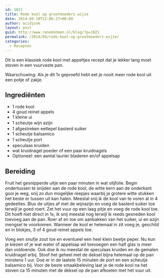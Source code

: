 ```yaml
---
id: 1021
title: Rode kool op grootmoeders wijze
date: 2014-04-10T22:06:27+00:00
author: acidjunk
layout: post
guid: http://www.renedohmen.nl/blog/?p=1021
permalink: /2014/04/rode-kool-op-grootmoeders-wijze/
categories:
  - Recepten
---
```

Dit is een klassiek rode kool met appeltjes recept dat je lekker lang moet stoven in een vuurvaste pan.

Waarschuwing: Als je dit 1x geproefd hebt eet je nooit meer rode kool uit een potje of zakje.

## Ingrediënten

  * 1 rode kool
  * 4 goud reinet appels
  * 1 kleine ui
  * <span style="line-height: 1.5em;">1 scheutje wijn azijn</span>
  * 1 afgestreken eetlepel basterd suiker
  * 1 scheutje balsamico
  * <span style="line-height: 1.5em;">1 scheutje port</span>
  * speculaas kruiden
  * wat kruidnagel poeder of een paar kruidnagels
  * Optioneel: een aantal laurier bladeren en/of appelsap

## Bereiding

Fruit het gesnipperde uitje een paar minuten in wat olijfolie. Begin ondertussen te snijden aan de rode kool, de witte kern aan de onderkant gooi je weg, snij zo dun mogelijke reepjes waarbij je grotere witte stukken het beste er tussen uit kan halen. Meestal snij ik de kool van te voren al in 4 gedeeltes. Blus de uitjes af met de wijnazijn en voeg de basterd suiker toe terwijl je goed roert. Zet het vuur op een laag pitje en voeg de rode kool toe. Dit hoeft niet direct in 1x, ik snij meestal nog terwijl ik reeds gesneden kool toevoeg aan de pan. Roer af en toe om aanbakken van het suiker, ui en azijn mengsel te voorkomen. Wanneer de kool er helemaal in zit voeg je, geschild en in blokjes, 3 of 4 goud reinet appels toe.

Voeg een snufje zout toe en eventueel een heel klein beetje peper. Nu kun je kiezen of je wat water of appelsap wil toevoegen een half glas is meer dan voldoende. Ook doe ik nu meestal de speculaas kruiden en de gemalen kruidnagel erbij. Stoof het geheel met de deksel bijna helemaal op de pan minstens 1 uur. Doe er in de laatste 15 minuten de port en een scheutje balsamico bij. Voor de beste smaakbeleving laat je de rode kool na het stoven ca 15 minuten met de deksel op de pan afkoelen met het vuur uit.
